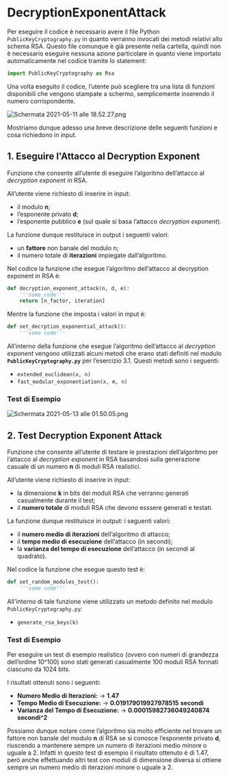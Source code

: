 # DecryptionExponentAttack

Per eseguire il codice è necessario avere il file Python `PublicKeyCryptography.py` in quanto verranno invocati dei metodi relativi allo schema RSA. Questo file comunque è già presente nella cartella, quindi non è necessario eseguire nessuna azione particolare in quanto viene importato automaticamente nel codice tramite lo statement:

```python
import PublicKeyCryptography as Rsa
```

Una volta eseguito il codice, l’utente può scegliere tra una lista di funzioni disponibili che vengono stampate a schermo, semplicemente inserendo il numero corrispondente.

![Schermata 2021-05-11 alle 18.52.27.png](https://res.craft.do/user/full/63cec524-c1b6-57b4-8157-df0476f848cb/doc/38F3E494-D23E-4204-B3AC-F14F8DF5026D/4A972123-8F27-4378-A52D-9254AA2ADFD8_2)

Mostriamo dunque adesso una breve descrizione delle seguenti funzioni e cosa richiedono in input.

## 1. Eseguire l'Attacco al Decryption Exponent

Funzione che consente all’utente di eseguire l’algoritmo dell’attacco al *decryption exponen*t in RSA.

All’utente viene richiesto di inserire in input:

- il modulo **n**;
- l’esponente privato **d**;
- l’esponente pubblico **e** (sul quale si basa l’attacco *decryption exponent*).

La funzione dunque restituisce in output i seguenti valori:

- un **fattore** non banale del modulo n;
- il numero totale di **iterazioni** impiegate dall’algoritmo.

Nel codice la funzione che esegue l’algoritmo dell’attacco al decryption exponent in RSA è:

```python
def decryption_exponent_attack(n, d, e):
	'''some code'''
	return [n_factor, iteration]
```

Mentre la funzione che imposta i valori in input è:

```python
def set_decrption_exponential_attack():
	'''some code'''
```

All’interno della funzione che esegue l’algoritmo dell’attacco al *decryption exponent* vengono utilizzati alcuni metodi che erano stati definiti nel modulo **`PublicKeyCryptography.py`** per l’esercizio 3.1. Questi metodi sono i seguenti:

- `extended_euclidean(x, n)`
- `fast_modular_exponentiation(x, m, n)`

### Test di Esempio

![Schermata 2021-05-13 alle 01.50.05.png](https://res.craft.do/user/full/63cec524-c1b6-57b4-8157-df0476f848cb/doc/38F3E494-D23E-4204-B3AC-F14F8DF5026D/EB482192-B522-4792-9CD0-0728A5449B8D_2/Schermata%202021-05-13%20alle%2001.50.05.png)

## 2. Test Decryption Exponent Attack

Funzione che consente all’utente di testare le prestazioni dell’algoritmo per l’attacco al *decryption exponent* in RSA basandosi sulla generazione casuale di un numero **n** di moduli RSA realistici.

All’utente viene richiesto di inserire in input:

- la dimensione **k** in bits dei moduli RSA che verranno generati casualmente durante il test;
- il **numero totale** di moduli RSA che devono esssere generati e testati.

La funzione dunque restituisce in output: i seguenti valori:

- il **numero medio di iterazioni** dell’algoritmo di attacco;
- il **tempo medio di esecuzione** dell’attacco (in secondi);
- la **varianza del tempo di esecuzione** dell’attacco (in secondi al quadrato).

Nel codice la funzione che esegue questo test è:

```python
def set_random_modules_test():
	'''some code'''
```

All'interno di tale funzione viene utilizzato un metodo definito nel modulo `PublicKeyCryptography.py`:

- `generate_rsa_keys(k)`

### Test di Esempio

Per eseguire un test di esempio realistico (ovvero con numeri di grandezza dell’ordine 10^100) sono stati generati casualmente 100 moduli RSA formati ciascuno da 1024 bits.

I risultati ottenuti sono i seguenti:

- **Numero Medio di Iterazioni:** → **1.47**
- **Tempo Medio di Esecuzione:** → **0.019179019927978515** **secondi**
- **Varianza del Tempo di Esecuzione:** → **0.00015982736049240874 secondi^2**

Possiamo dunque notare come l’algoritmo sia molto efficiente nel trovare un fattore non banale del modulo **n** di RSA se si conosce l’esponente privato **d**, riuscendo a mantenere sempre un numero di iterazioni medio minore o uguale a 2. Infatti in questo test di esempio il risultato ottenuto è di 1.47, però anche effettuando altri test con moduli di dimensione diversa si ottiene sempre un numero medio di iterazioni minore o uguale a 2.

